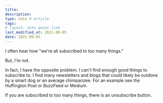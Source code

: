 ```yaml
---
title:
description:
type: note # article
tags:
# layout: note quote link
last_modified_at: 2021-09-05
date: 2021-09-05
---
```


I often hear how "we're all subscribed to too many things."

But, I'm not.

In fact, I have the opposite problem. I can't find enough good things to subscribe to. I find many newsletters and blogs that could likely be outdone by a smart dog or an average chimpanzee. For an example see the Huffington Post or BuzzFeed or Medium.

If you are subscribed to too many things, there is an unsubscribe button.
